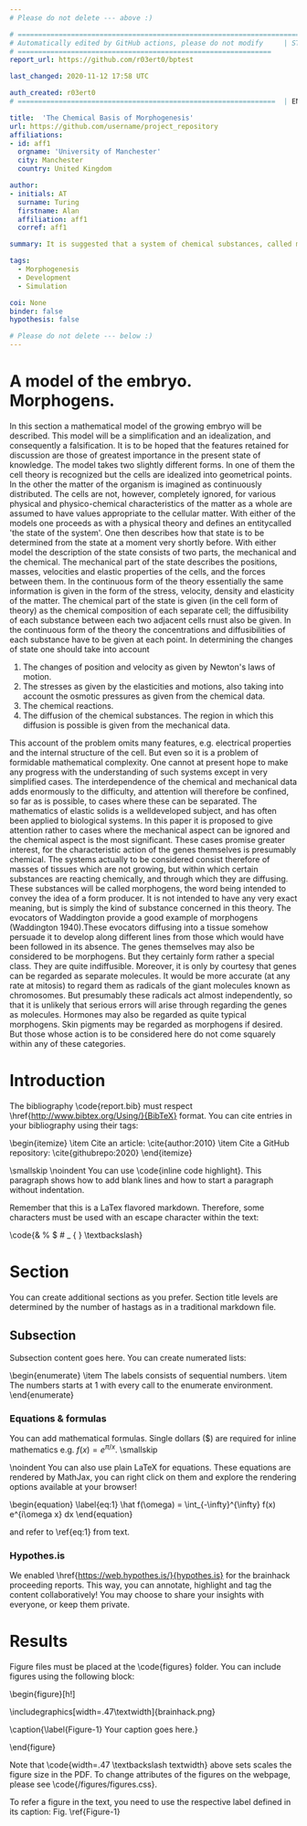 ```yaml
---
# Please do not delete --- above :) 

# ========================================================================
# Automatically edited by GitHub actions, please do not modify     | START 
# ==============================================================
report_url: https://github.com/r03ert0/bptest

last_changed: 2020-11-12 17:58 UTC

auth_created: r03ert0
# ===============================================================  | END 

title:  'The Chemical Basis of Morphogenesis'
url: https://github.com/username/project_repository 
affiliations:
- id: aff1
  orgname: 'University of Manchester'
  city: Manchester
  country: United Kingdom

author:
- initials: AT
  surname: Turing
  firstname: Alan
  affiliation: aff1
  corref: aff1

summary: It is suggested that a system of chemical substances, called morphogens, reacting together and diffusing through a tissue, is adequate to account for the main phenomena of morphogenesis. Such a system, although it may originally be quite homogeneous, may later develop a pattern or structure due to an instability of the homogeneous equilibrium, which is triggered off by random disturbances. Such reaction-diffusion systems are considered in some detail in the case of an isolated ring of cells, a mathematically convenient, though biologically unusual system. The investigation is chiefly concerned with the onset of instability. It is faund that there are six essentially different forms which this may take. In the most interesting form stationary waves appear on the ring. It is suggested that this might account, for instance, for the tentacle patterns on Hydra and for whorled leaves. A system of reactions and diffusion on a sphere is also considered. Such a system appears to account for gastrulation. Another reaction system in two dimensions gives rise to patterns reminiscent of dappling. It is also suggested that stationary waves in two dimensions could account for the phenomena of phyllotaxis. The purpose of this paper is to discuss a possible mechanism by which the genes of a zygote may determine the anatomical structure of the resulting organism. The theory does not make any new hypotheses; it merely suggests that certain well-known physical laws are sufficient to account for many of the facts. The full understanding of the paper requires a good knowledge of mathematics, some biology, and some elementary chemistry. Since readers cannot be expected to be experts in all of these subjects, a number of elementary facts are explained, which can be found in text-books, but whose omission would make the paper difficult reading.

tags:
  - Morphogenesis
  - Development
  - Simulation

coi: None
binder: false
hypothesis: false

# Please do not delete --- below :) 
---
```


# A model of the embryo. Morphogens.

In this section a mathematical model of the growing embryo will be described. This model will be a simplification and an idealization, and consequently a falsification. It is to be hoped that the features retained for discussion are those of greatest importance in the present state of knowledge.
The model takes two slightly different forms. In one of them the cell theory is recognized but the cells are idealized into geometrical points. In the other the matter of the organism is imagined as continuously distributed. The cells are not, however, completely ignored, for various physical and physico-chemical characteristics of the matter as a whole are assumed to have values appropriate to the cellular matter.
With either of the models one proceeds as with a physical theory and defines an entitycalled 'the state of the system'. One then describes how that state is to be determined from the state at a moment very shortly before. With either model the description of the state consists of two parts, the mechanical and the chemical. The mechanical part of the state describes the positions, masses, velocities and elastic properties of the cells, and the forces between them. In the continuous form of the theory essentially the same information is given in the form of the stress, velocity, density and elasticity of the matter. The chemical part of the state is given (in the cell form of theory) as the chemical composition of each separate cell; the diffusibility of each substance between each two adjacent cells rnust also be given. In the continuous form of the theory the concentrations and diffusibilities of each substance have to be given at each point. In determining the changes of state one should take into account

1. The changes of position and velocity as given by Newton's laws of motion.
2. The stresses as given by the elasticities and motions, also taking into account the
osmotic pressures as given from the chemical data.
3. The chemical reactions.
4. The diffusion of the chemical substances. The region in which this diffusion is possible is given from the mechanical data.

This account of the problem omits many features, e.g. electrical properties and the internal structure of the cell. But even so it is a problem of formidable mathematical complexity. One cannot at present hope to make any progress with the understanding of such systems except in very simplified cases. The interdependence of the chemical and mechanical data adds enormously to the difficulty, and attention will therefore be confined, so far as is possible, to cases where these can be separated. The mathematics of elastic solids is a welldeveloped subject, and has often been applied to biological systems. In this paper it is proposed to give attention rather to cases where the mechanical aspect can be ignored and the chemical aspect is the most significant. These cases promise greater interest, for the characteristic action of the genes themselves is presumably chemical. The systems actually to be considered consist therefore of masses of tissues which are not growing, but within which certain substances are reacting chemically, and through which they are diffusing.
These substances will be called morphogens, the word being intended to convey the idea of a form producer. It is not intended to have any very exact meaning, but is simply the kind of substance concerned in this theory. The evocators of Waddington provide a good example of morphogens (Waddington 1940).These evocators diffusing into a tissue somehow persuade it to develop along different lines from those which would have been followed in its absence. The genes themselves may also be considered to be morphogens. But they certainly form rather a special class. They are quite indiffusible. Moreover, it is only by courtesy that genes can be regarded as separate molecules. It would be more accurate (at any rate at mitosis) to regard them as radicals of the giant molecules known as chromosomes. But presumably these radicals act almost independently, so that it is unlikely that serious errors will arise through regarding the genes as molecules. Hormones may also be regarded as quite typical morphogens. Skin pigments may be regarded as morphogens if desired. But those whose action is to be considered here do not come squarely within any of these categories.

# Introduction
The bibliography \code{report.bib} must respect \href{http://www.bibtex.org/Using/}{BibTeX} format. 
You can cite entries in your bibliography using their tags:

\begin{itemize}
  \item Cite an article: \cite{author:2010}
  \item Cite a GitHub repository: \cite{githubrepo:2020}
\end{itemize}

\smallskip
\noindent You can use \code{inline code highlight}. This paragraph shows how to add blank lines and how to start a paragraph without indentation.

Remember that this is a LaTex flavored markdown. Therefore, some characters must be used with an escape character within the text:

\code{\& \% \$ \# \_ \{  \} \textbackslash}


# Section
You can create additional sections as you prefer. Section title levels are determined by the number of hastags as in a traditional markdown file.

## Subsection
Subsection content goes here. You can create numerated lists:

\begin{enumerate}
  \item The labels consists of sequential numbers.
  \item The numbers starts at 1 with every call to the enumerate environment.
\end{enumerate}

### Equations & formulas
You can add mathematical formulas. Single dollars ($) are required for inline mathematics e.g. $f(x) = e^{\pi/x}$.
\smallskip

\noindent You can also use plain LaTeX for equations. These equations are rendered by MathJax, you can right click on them and explore the rendering options available at your browser!

\begin{equation} \label{eq:1}
\hat f(\omega) = \int_{-\infty}^{\infty} f(x) e^{i\omega x} dx
\end{equation}

and refer to \ref{eq:1} from text.

### Hypothes.is 
We enabled \href{https://web.hypothes.is/}{hypothes.is} for the brainhack proceeding reports. This way, you can annotate, highlight and tag the content collaboratively! You may choose to share your insights with everyone, or keep them private.      

# Results
Figure files must be placed at the \code{figures} folder. You can include figures using the following block:

\begin{figure}[h!]

  \includegraphics[width=.47\textwidth]{brainhack.png}

  \caption{\label{Figure-1} Your caption goes here.}

\end{figure}

Note that \code{width=.47 \textbackslash textwidth} above sets scales the figure size in the PDF. To change attributes of the figures on the webpage, please see \code{/figures/figures.css}. 

To refer a figure in the text, you need to use the respective label defined in its caption: Fig. \ref{Figure-1}
